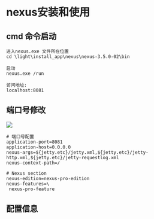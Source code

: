 # nexus安装和使用

[参考资料]: https://blog.csdn.net/wanghuan1191/article/details/79104751

## cmd 命令启动

``` text
进入nexus.exe 文件所在位置
cd \light\install_app\nexus\nexus-3.5.0-02\bin

启动
nexus.exe /run

访问地址:
localhost:8081
```



## 端口号修改

![](D:\photo\裁剪图\捕获.PNG)

```properties
# 端口号配置
application-port=8081 
application-host=0.0.0.0
nexus-args=${jetty.etc}/jetty.xml,${jetty.etc}/jetty-http.xml,${jetty.etc}/jetty-requestlog.xml
nexus-context-path=/

# Nexus section
nexus-edition=nexus-pro-edition
nexus-features=\
 nexus-pro-feature
```



## 配置信息

[参考资料]: https://www.cnblogs.com/endv/p/11204704.html



